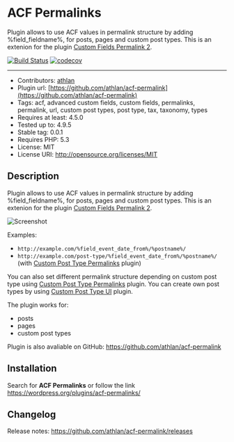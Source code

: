 # ACF Permalinks

Plugin allows to use ACF values in permalink structure by adding %field_fieldname%, for posts, pages and custom post types. This is an extenion for the plugin [Custom Fields Permalink 2](https://wordpress.org/plugins/custom-fields-permalink-redux/).

[![Build Status](https://travis-ci.org/athlan/acf-permalink.svg?branch=master)](https://travis-ci.org/athlan/acf-permalink)
[![codecov](https://codecov.io/gh/athlan/acf-permalink/branch/master/graph/badge.svg)](https://codecov.io/gh/athlan/acf-permalink)

---

* Contributors: <a href="https://github.com/athlan">athlan</a>
* Plugin url: [https://github.com/athlan/acf-permalink](https://github.com/athlan/acf-permalink)
* Tags: acf, advanced custom fields, custom fields, permalinks, permalink, url, custom post types, post type, tax, taxonomy, types
* Requires at least: 4.5.0
* Tested up to: 4.9.5
* Stable tag: 0.0.1
* Requires PHP: 5.3
* License: MIT
* License URI: http://opensource.org/licenses/MIT

## Description

Plugin allows to use ACF values in permalink structure by adding %field_fieldname%, for posts, pages and custom post types. This is an extenion for the plugin [Custom Fields Permalink 2](https://wordpress.org/plugins/custom-fields-permalink-redux/).

![Screenshot](https://raw.githubusercontent.com/athlan/acf-permalink/master/assets/screenshot-1.png "Screenshot")

Examples:

* `http://example.com/%field_event_date_from%/%postname%/`
* `http://example.com/post-type/%field_event_date_from%/%postname%/` (with <a href="https://wordpress.org/plugins/custom-post-type-permalinks/">Custom Post Type Permalinks</a> plugin)

You can also set different permalink structure depending on custom post type using <a href="https://wordpress.org/plugins/custom-post-type-permalinks/">Custom Post Type Permalinks</a> plugin. You can create own post types by using <a href="https://wordpress.org/plugins/custom-post-type-ui/">Custom Post Type UI</a> plugin.

The plugin works for:

* posts
* pages
* custom post types

Plugin is also avaliable on GitHub:
<a href="https://github.com/athlan/acf-permalink">https://github.com/athlan/acf-permalink</a>

## Installation

Search for **ACF Permalinks** or follow the link
https://wordpress.org/plugins/acf-permalinks/

## Changelog

Release notes: https://github.com/athlan/acf-permalink/releases
